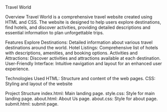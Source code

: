 Travel World

Overview
Travel World is a comprehensive travel website created using HTML and CSS. The website is designed to help users explore destinations, find hotels, and discover activities, providing detailed descriptions and essential information to plan unforgettable trips.

Features
Explore Destinations: Detailed information about various travel destinations around the world.
Hotel Listings: Comprehensive list of hotels with descriptions, amenities, and booking options.
Activities and Attractions: Discover activities and attractions available at each destination.
User-Friendly Interface: Intuitive navigation and layout for an enhanced user experience.

Technologies Used
HTML: Structure and content of the web pages.
CSS: Styling and layout of the website

Project Structure
index.html: Main landing page.
style.css: Style for main landing page.
about.html: About Us page.
about.css: Style for about page.
submit.html: submit page.

